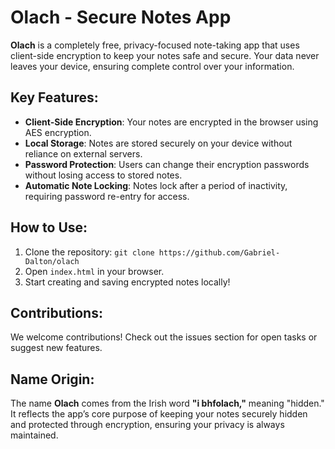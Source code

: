 # Olach - Secure Notes App

**Olach** is a completely free, privacy-focused note-taking app that uses client-side encryption to keep your notes safe and secure. Your data never leaves your device, ensuring complete control over your information.

## Key Features:
- **Client-Side Encryption**: Your notes are encrypted in the browser using AES encryption.
- **Local Storage**: Notes are stored securely on your device without reliance on external servers.
- **Password Protection**: Users can change their encryption passwords without losing access to stored notes.
- **Automatic Note Locking**: Notes lock after a period of inactivity, requiring password re-entry for access.

## How to Use:
1. Clone the repository: `git clone https://github.com/Gabriel-Dalton/olach`
2. Open `index.html` in your browser.
3. Start creating and saving encrypted notes locally!

## Contributions:
We welcome contributions! Check out the issues section for open tasks or suggest new features.

## Name Origin:
The name **Olach** comes from the Irish word **"i bhfolach,"** meaning "hidden." It reflects the app’s core purpose of keeping your notes securely hidden and protected through encryption, ensuring your privacy is always maintained.
